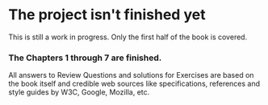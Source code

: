 # The project isn't finished yet

This is still a work in progress. Only the first half of the book is covered.

### The Chapters 1 through 7 are finished.

All answers to Review Questions and solutions for Exercises are based on the book itself and credible web sources like specifications, references and style guides by W3C, Google, Mozilla, etc. 
